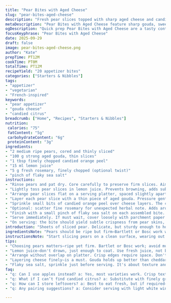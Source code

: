 ```yaml
---
title: "Pear Bites with Aged Cheese"
slug: "pear-bites-aged-cheese"
description: "Fresh pear slices topped with sharp aged cheese and candied lemon peel. Quick prep, no cooking, served cold. Sharp and sweet contrast with a hint of citrus. Swap pears for apples or quince. Use aged gouda or manchego if cheddar unavailable. Candied lemon adds brightness; can substitute with orange zest in syrup. Simple assembly yields an appetizer that balances texture and flavor. Works well for gatherings, quick plating, and light bites. No nuts, gluten, or eggs, fits vegetarian diets."
metaDescription: "Pear Bites with Aged Cheese feature sharp gouda, sweet pear, and candied citrus. An easy cold appetizer that's fresh and balanced. Perfect for gatherings."
ogDescription: "Quick prep Pear Bites with Aged Cheese are a tasty contrast of flavors and textures. Layered goodness that's vegetarian-friendly."
focusKeyphrase: "Pear Bites with Aged Cheese"
date: 2025-09-29
draft: false
image: pear-bites-aged-cheese.png
author: "Kate"
prepTime: PT12M
cookTime: PT0M
totalTime: PT12M
recipeYield: "20 appetizer bites"
categories: ["Starters & Nibbles"]
tags:
- "appetizer"
- "vegetarian"
- "French-inspired"
keywords:
- "pear appetizer"
- "gouda cheese"
- "candied citrus"
breadcrumb: ["Home", "Recipes", "Starters & Nibbles"]
nutrition: 
 calories: "75"
 fatContent: "5g"
 carbohydrateContent: "6g"
 proteinContent: "3g"
ingredients:
- "2 medium ripe pears, cored and thinly sliced"
- "100 g strong aged gouda, thin slices"
- "1 tbsp finely chopped candied orange peel"
- "15 ml lemon juice"
- "5 g fresh rosemary, finely chopped (optional twist)"
- "pinch of flaky sea salt"
instructions:
- "Rinse pears and pat dry. Core carefully to preserve firm slices. Aim for paper-thin, even cuts for balanced bite; use a sharp knife or mandoline."
- "Lightly toss pear slices in lemon juice. Prevents browning, adds subtle acidity. Use just enough to coat; watch for sogginess."
- "Arrange pear slices flat on a serving platter, spaced slightly apart. Avoid overlap to keep edges crisp."
- "Layer each pear slice with a thin piece of aged gouda. Pressure gently—too firm, cheese breaks; too loose, slips off."
- "Sprinkle small bits of candied orange peel over cheese layers. The citrus sweetens and offsets saltiness."
- "Optional: scatter fine rosemary for unexpected herbal note. Adds aroma without overpowering."
- "Finish with a small pinch of flaky sea salt on each assembled bite. Textural contrast and flavor pop."
- "Serve immediately. If must wait, cover loosely with parchment paper and refrigerate max 15 minutes. Pears release moisture quickly; sogginess kills texture."
- "On serving: the bite should yield subtle crispness from pear skins, creamy firmness in cheese, and a sharp citrus spark from peel."
introduction: "Sheets of sliced pear. Delicate, but sturdy enough to hold a slice of firm, aged cheese. Sharp gouda rather than cheddar—less common but richer. Candied orange peel chopped small to avoid overwhelming, bursts of sweet citrus flavor instead of just tart. Quick assembly; no time wasted. The perfect snack when guests drop by unannounced. Bright, fresh but with a bold punch from the cheese. No cooking means less chance of drying out or losing texture. You’ll want the pear slices thin to avoid mush but with some bite. Lemon juice stops browning but use sparingly—not a swimming pool. A pinch of flaky salt at the end wakes the whole thing up. Rosemary optional but welcome if you have on hand—adds slightly resinous freshness. Forget heavy sauces. Let each element speak on its own. Crisp, creamy, sweet, tangy. This appetizer is about balance and texture, not complexity. Simple ingredients; simple techniques. That’s how small plates shine."
ingredientsNote: "Pears should be ripe but firm—Bartlett or Bosc work well. Overripe pears turn mushy, ruining handful textures. Thin slicing is key. I prefer a mandoline for even cuts, but a sharp knife also works if careful—aim for 3 mm max thickness. Gouda handles thin slicing better than cheddar here, less crumbly. Aged cheeses pack more flavor in thinner slices, so slice thin but keep integrity. Candied orange peel offers a sweeter, gentler citrus note than candied lemon peel which can be more tart. If neither available, finely grated orange zest mixed with a little sugar can substitute, but not exactly the same chew. Lemon juice—fresh only, never bottled—cuts oxidation but be light, too much makes slices wet and limp. Fresh rosemary optional, finely chopped to avoid stringy bits. Always use flaky sea salt to finish, the irregular crystals add crunch and bursts of saltiness—not table salt. In a pinch, a squeeze of honey can replace candied citrus, but expect different mouthfeel."
instructionsNote: "Start slicing pears on a clean surface, wearing out dull knives here makes jagged edges, which spoil presentation and mouthfeel. Thin, even slices maximize surface area but keep structure. Toss in lemon juice quickly, do not soak—they'll soak up water, weakening texture. Arrange slices immediately to prevent sticking and sogginess. Cheese slices should mirror pear slices in thinness; thicker pieces overpower and are harder to bite through smoothly. When layering cheese, apply gentle pressure to avoid breakage but enough to keep layers intact. Scatter candied orange pieces sparingly – they provide texture and flavor bursts, too much is distracting. If adding rosemary, chop as fine as possible; coarse bits are unpleasant in small bites. Flaky salt sprinkled just before serving, not earlier—salt can pull moisture and turn pear slices mushy if applied too soon. Serve soon after assembly. Storing assembled bites longer than 15 minutes risks sogginess due to pear moisture. Cover loosely with parchment or wax paper to avoid condensation buildup. Avoid plastic wrap that traps moisture. No cooking here, rely on crisp freshness and quality ingredients for flavor. The contrast—thin pear skins snapping with soft cheese and candy peel bits—is what keeps this light and satisfying."
tips:
- "Choosing pears matters—ripe yet firm. Bartlet or Bosc work; avoid mush. Thin slices key for texture. Mandoline recommended for uniform cuts. Check your knife; sharp is crucial."
- "Lemon juice—don't drown, just enough to coat. Use fresh juice, not bottled. Watch your slices; excess moisture leads to an unsatisfying bite. Task: toss briefly, do not soak."
- "Arrange without overlap on platter. Crisp edges require space. Don't let them touch. The goal: clean presentation, maintain texture. Serve right after assembly for best experience."
- "Layering cheese finely—is a must. Gouda holds up better than cheddar in thin slices. Remember, pressure too hard? Cheese breaks. Too soft? Slips off. Balance finesse."
- "Flaky sea salt, sprinkle just before serving. It's about texture and flavor. Avoid adding too early, leads to mushy bites. A pinch wakes flavors. Keep it fresh with each serve."
faq:
- "q: Can I use apples instead? a: Yes, most varieties work. Crisp texture is key, tart ones add nice contrast. Try Granny Smith for a tangy bite."
- "q: What if I can’t find candied citrus? a: Substitute with finely grated zest mixed with sugar if needed. Different texture, yet brightens flavor profile. Avoid overwhelm."
- "q: How can I store leftovers? a: Best to eat fresh, but if required—keep in fridge. No longer than 15 min wrapped in parchment. Avoid tight covers. Moisture is the enemy."
- "q: Any pairing suggestions? a: Consider serving with light white wine. A crisp Sauvignon Blanc works well. Cheese and fruit balances nicely. Experiment with options, find what suits."

---
```

